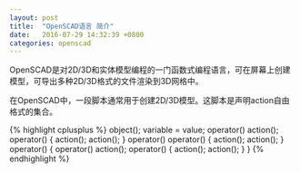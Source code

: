 ```yaml
---
layout: post
title:  "OpenSCAD语言 简介"
date:   2016-07-29 14:32:39 +0800
categories: openscad
---
```

OpenSCAD是对2D/3D和实体模型编程的一门函数式编程语言，可在屏幕上创建模型，可导出多种2D/3D格式的文件渲染到3D网格中。

在OpenSCAD中，一段脚本通常用于创建2D/3D模型。这脚本是声明action自由格式的集合。

{% highlight cplusplus %}
 object();
 variable = value;
 operator()   action();
 operator() { action();    action(); }
 operator()   operator() { action(); action(); }
 operator() { operator()   action();
              operator() { action(); action(); } }
{% endhighlight %}


[opscad-lang]: https://en.wikibooks.org/wiki/OpenSCAD_User_Manual/The_OpenSCAD_Language
